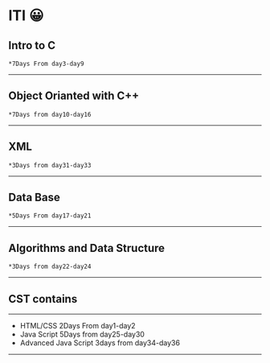 # ITI :grinning:
## **Intro to C**
    *7Days From day3-day9
 ____
## **Object Orianted with C++**
    *7Days from day10-day16
 ____
## **XML** 
    *3Days from day31-day33
 ____
## **Data Base** 
    *5Days From day17-day21
 ____
## **Algorithms and Data Structure** 
    *3Days from day22-day24
____
## **CST contains**
____
* HTML/CSS 2Days From day1-day2
* Java Script 5Days from day25-day30
* Advanced Java Script 3days from day34-day36
____

 
             
